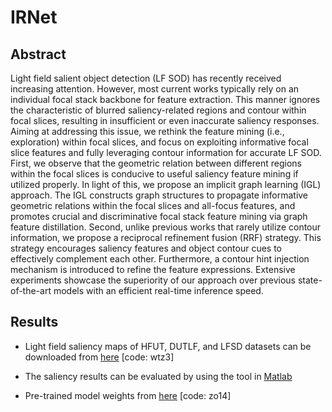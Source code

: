 # IRNet


## Abstract
Light field salient object detection (LF SOD) has recently received increasing attention. However, most current works typically rely on an individual focal stack backbone for feature extraction. This manner ignores the characteristic of blurred saliency-related regions and contour within focal slices, resulting in insufficient or even inaccurate saliency responses. Aiming at addressing this issue, we rethink the feature mining (i.e., exploration) within focal slices, and focus on exploiting informative focal slice features and fully leveraging contour information for accurate LF SOD. First, we observe that the geometric relation between different regions within the focal slices is conducive to useful saliency feature mining if utilized properly. In light of this, we propose an implicit graph learning (IGL) approach. The IGL constructs graph structures to propagate informative geometric relations within the focal slices and all-focus features, and promotes crucial and discriminative focal stack feature mining via graph feature distillation. Second, unlike previous works that rarely utilize contour information, we propose a reciprocal refinement fusion (RRF) strategy. This strategy encourages saliency features and object contour cues to effectively complement each other. Furthermore, a contour hint injection mechanism is introduced to refine the feature expressions. Extensive experiments showcase the superiority of our approach over previous state-of-the-art models with an efficient real-time inference speed. 

## Results
* Light field saliency maps of HFUT, DUTLF, and LFSD datasets can be downloaded from [here](https://pan.baidu.com/s/1QvbKM_t2SMaQKL6sh5HqXw) [code: wtz3]  

* The saliency results can be evaluated by using the tool in [Matlab](http://dpfan.net/d3netbenchmark/)

* Pre-trained model weights from [here](https://pan.baidu.com/s/1Lk-rxJo6swf3sjW2t6nf5Q) [code: zo14]
